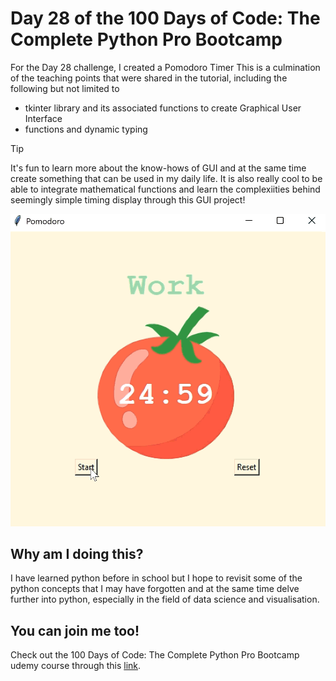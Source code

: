 <h1>Day 28 of the 100 Days of Code: The Complete Python Pro Bootcamp</h1>
<p>For the Day 28 challenge, I created a Pomodoro Timer This is a culmination of the teaching points that were shared in the tutorial, including the following but not limited to</p>
<ul>
  <li>tkinter library and its associated functions to create Graphical User Interface</li>
  <li>functions and dynamic typing</li>
</ul>

> [!TIP]
> It's fun to learn more about the know-hows of GUI and at the same time create something that can be used in my daily life. It is also really cool to be able to integrate mathematical functions and learn the complexiities behind seemingly simple timing display through this GUI project!

<div width = 150px>
  <img src="pomodoro_timer.gif"/>
</div>

<h2>Why am I doing this?</h2>
<p>I have learned python before in school but I hope to revisit some of the python concepts that I may have forgotten and at the same time delve further into python, especially in the field of data science and visualisation.</p>

<h2>You can join me too!</h2>
<p> Check out the 100 Days of Code: The Complete Python Pro Bootcamp udemy course through this <a href="https://www.udemy.com/course/100-days-of-code/">link</a>.</p>

